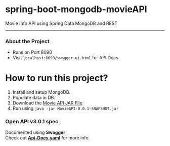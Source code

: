 # spring-boot-mongodb-movieAPI
Movie Info API using Spring Data MongoDB and REST

-------------------------------------------------

<!-- About the Project -->
### About the Project
* Runs on Port 8090
* Visit `localhost:8090/swagger-ui.html` for API Docs

How to run this project?
========================
1. Install and setup MongoDB.
2. Populate data in DB.
2. Download the [Movie API JAR FIle](https://github.com/yash-k9/spring-boot-mongodb-movieAPI/blob/main/MovieAPI/target/MovieAPI-0.0.1-SNAPSHOT.jar)
3. Run using `java -jar MovieAPI-0.0.1-SNAPSHOT.jar`


### Open API v3.0.1 spec   
Documented using __Swagger__   
Check out [__Api-Docs.yaml__](https://github.com/yash-k9/spring-boot-mongodb-movieAPI/blob/main/api-docs.yaml) for more info.  


 
